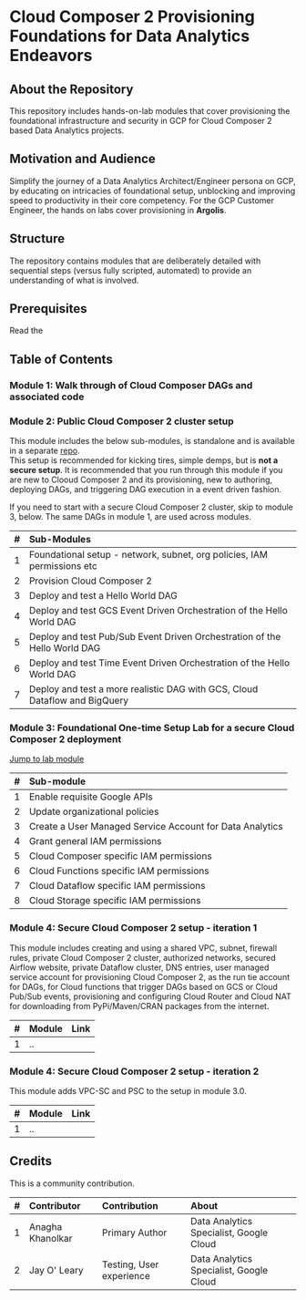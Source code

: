 # Cloud Composer 2 Provisioning Foundations for Data Analytics Endeavors

## About the Repository
This repository includes hands-on-lab modules that cover provisioning the foundational infrastructure and security in GCP for Cloud Composer 2 based Data Analytics projects. 

## Motivation and Audience
Simplify the journey of a Data Analytics Architect/Engineer persona on GCP, by educating on intricacies of foundational setup, unblocking and improving speed to productivity in their core competency. For the GCP Customer Engineer, the hands on labs cover provisioning in **Argolis**.

## Structure
The repository contains modules that are deliberately detailed with sequential steps (versus fully scripted, automated) to provide an understanding of what is involved.

## Prerequisites
Read the 


## Table of Contents

### Module 1: Walk through of Cloud Composer DAGs and associated code


### Module 2: Public Cloud Composer 2 cluster setup

This module includes the below sub-modules, is standalone and is available in a separate [repo](https://github.com/anagha-google/composer2-basic-orchestration).<br>
This setup is recommended for kicking tires, simple demps, but is **not a secure setup**. It is recommended that you run through this module if you are new to Clooud Composer 2 and its provisioning, new to authoring, deploying DAGs, and triggering DAG execution in a event driven fashion. <br>

If you need to start with a secure Cloud Composer 2 cluster, skip to module 3, below. The same DAGs in module 1, are used across modules.

| # | Sub-Modules | 
| -- | :--- |
| 1 | Foundational setup - network, subnet, org policies, IAM permissions etc | 
| 2 | Provision Cloud Composer 2 |
| 3 | Deploy and test a Hello World DAG |
| 4 | Deploy and test GCS Event Driven Orchestration of the Hello World DAG |
| 5 | Deploy and test Pub/Sub Event Driven Orchestration of the Hello World DAG |
| 6 | Deploy and test Time Event Driven Orchestration of the Hello World DAG |
| 7 | Deploy and test a more realistic DAG with GCS, Cloud Dataflow and BigQuery |



### Module 3: Foundational One-time Setup Lab for a secure Cloud Composer 2 deployment

[Jump to lab module](01-modules/01-foundational-setup.md)

| # | Sub-module | 
| -- | :---    |
| 1 | Enable requisite Google APIs |  
| 2 | Update organizational policies | 
| 3 | Create a User Managed Service Account for Data Analytics | 
| 4 | Grant general IAM permissions | 
| 5 | Cloud Composer specific IAM permissions | 
| 6 | Cloud Functions specific IAM permissions | 
| 7 | Cloud Dataflow specific IAM permissions | 
| 8 | Cloud Storage specific IAM permissions | 



### Module 4: Secure Cloud Composer 2 setup - iteration 1

This module includes creating and using a shared VPC, subnet, firewall rules, private Cloud Composer 2 cluster, authorized networks, secured Airflow website, private Dataflow cluster, DNS entries, user managed service account for provisioning Cloud Composer 2, as the run tie account for DAGs, for Cloud functions that trigger DAGs based on GCS or Cloud Pub/Sub events, provisioning and configuring Cloud Router and Cloud NAT for downloading from PyPi/Maven/CRAN packages from the internet.

| # | Module | Link |
| -- | :---    | ---|
| 1 | ..| | 

### Module 4: Secure Cloud Composer 2 setup - iteration 2

This module adds VPC-SC and PSC to the setup in module 3.0.

| # | Module | Link |
| -- | :---    | ---|
| 1 | ..| | 


## Credits
This is a community contribution. <br>


| # | Contributor | Contribution | About |
| -- | :---    | :---| :---| 
| 1 | Anagha Khanolkar | Primary Author | Data Analytics Specialist, Google Cloud |
| 2 | Jay O' Leary | Testing, User experience | Data Analytics Specialist, Google Cloud |

